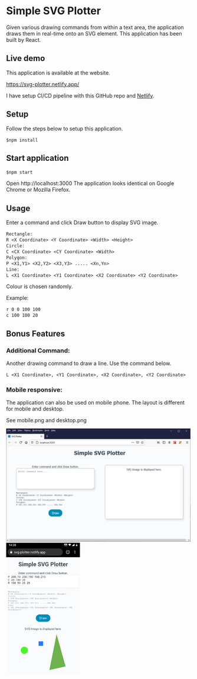 # Simple SVG Plotter 
Given various drawing commands from within a text area, the application draws them in real-time onto an SVG element. 
This application has been built by React. 

## Live demo
This application is available at the website. 

https://svg-plotter.netlify.app/

I have setup CI/CD pipeline with this GitHub repo and [Netlify](https://www.netlify.com/).

## Setup
Follow the steps below to setup this application. 

```
$npm install
```

## Start application

```
$npm start
```

Open http://localhost:3000 
The application looks identical on Google Chrome or Mozilla Firefox.  

## Usage

Enter a command and click Draw button to display SVG image. 

```
Rectangle:
R <X Coordinate> <Y Coordinate> <Width> <Height>
Circle:
C <CX Coordinate> <CY Coordinate> <Width>
Polygon:
P <X1,Y1> <X2,Y2> <X3,Y3> ..... <Xn,Yn>
Line:
L <X1 Coordinate> <Y1 Coordinate> <X2 Coordinate> <Y2 Coordinate>
```
Colour is chosen randomly.


Example:

```
r 0 0 100 100
c 100 100 20
```


## Bonus Features 
### Additional Command:
Another drawing command to draw a line. Use the command below. 

```
L <X1 Coordinate>, <Y1 Coordinate>, <X2 Coordinate>, <Y2 Coordinate>
```

### Mobile responsive:
The application can also be used on mobile phone. The layout is different for mobile and desktop.


See mobile.png and desktop.png

<img src="./README/desktop.png" width=500px>


<img src="./README/mobile.png" width=200px>

